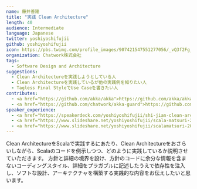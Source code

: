 ```yaml
---
name: 藤井善隆
title: "実践 Clean Architecture"
length: 40
audience: Intermediate
language: Japanese
twitter: yoshiyoshifujii
github: yoshiyoshifujii
icon: https://pbs.twimg.com/profile_images/907421547551277056/_vQ3f2Fg_400x400.jpg
organization: Chatwork株式会社
tags:
  - Software Design and Architecture
suggestions:
  - Clean Architectureを実践しようとしている人
  - Clean Architectureを実践しているが他の実践例を知りたい人
  - Tagless Final StyleでUse Caseを書きたい人
contributes:
  - <a href="https://github.com/akka/akka">https://github.com/akka/akka</a>
  - <a href="https://github.com/chatwork/akka-guard">https://github.com/chatwork/akka-guard</a>
speaker_experience:
  - <a href="https://speakerdeck.com/yoshiyoshifujii/shi-jian-clean-architecture">https://speakerdeck.com/yoshiyoshifujii/shi-jian-clean-architecture</a>
  - <a href="https://www.slideshare.net/yoshiyoshifujii/scala-matsuri-2017">https://www.slideshare.net/yoshiyoshifujii/scala-matsuri-2017</a>
  - <a href="https://www.slideshare.net/yoshiyoshifujii/scalamatsuri-2016">https://www.slideshare.net/yoshiyoshifujii/scalamatsuri-2016</a>
---
```

Clean ArchitectureをScalaで実践するにあたり、Clean Architectureをおさらいしながら、Scalaのコードを例示しつつ、どのように実践しているか説明させていただきます。
方針と詳細の境界を設け、方針のコードに余分な情報を含まないコーディングスタイル、詳細をプラガブルに記述したうえで依存性を注入し、ソフトな設計、アーキテクチャを構築する実践的な内容をお伝えしたいと思います。
